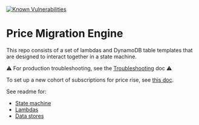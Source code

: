 [![Known Vulnerabilities](https://snyk.io/test/github/guardian/price-migration-engine/badge.svg?targetFile=build.sbt)](https://snyk.io/test/github/guardian/price-migration-engine?targetFile=build.sbt)
# Price Migration Engine

This repo consists of a set of lambdas and DynamoDB table templates that are designed to interact together in a state 
machine.  

:warning: For production troubleshooting, see the [Troubleshooting](troubleshooting.md) doc :warning:

To set up a new cohort of subscriptions for price rise, see [this doc](cohort-setup.md).

See readme for:  
* [State machine](stateMachine/README.md)
* [Lambdas](lambda/README.md)
* [Data stores](dynamoDb/README.md)
